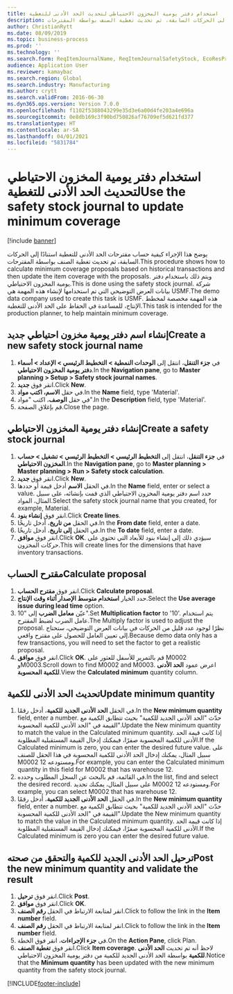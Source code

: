 ```yaml
---
title: استخدام دفتر يومية المخزون الاحتياطي لتحديث الحد الأدنى للتغطية
description: يوضح هذا الإجراء كيفية حساب مقترحات الحد الأدنى للتغطية استنادًا إلى الحركات السابقة، ثم تحديث تغطية الصنف بواسطة المقترحات.
author: ChristianRytt
ms.date: 08/09/2019
ms.topic: business-process
ms.prod: ''
ms.technology: ''
ms.search.form: ReqItemJournalName, ReqItemJournalSafetyStock, EcoResProductInformationDialog, EcoResProductDetailsExtended, ReqItemTable
audience: Application User
ms.reviewer: kamaybac
ms.search.region: Global
ms.search.industry: Manufacturing
ms.author: crytt
ms.search.validFrom: 2016-06-30
ms.dyn365.ops.version: Version 7.0.0
ms.openlocfilehash: f1102f5388043299e35d3e6a00d4fe203a4e696a
ms.sourcegitcommit: 0e8db169c3f90bd750826af76709ef5d621fd377
ms.translationtype: HT
ms.contentlocale: ar-SA
ms.lasthandoff: 04/01/2021
ms.locfileid: "5831784"
---
```

# <a name="use-the-safety-stock-journal-to-update-minimum-coverage"></a><span data-ttu-id="d3fc4-103">استخدام دفتر يومية المخزون الاحتياطي لتحديث الحد الأدنى للتغطية</span><span class="sxs-lookup"><span data-stu-id="d3fc4-103">Use the safety stock journal to update minimum coverage</span></span>

[!include [banner](../../includes/banner.md)]

<span data-ttu-id="d3fc4-104">يوضح هذا الإجراء كيفية حساب مقترحات الحد الأدنى للتغطية استنادًا إلى الحركات السابقة، ثم تحديث تغطية الصنف بواسطة المقترحات.</span><span class="sxs-lookup"><span data-stu-id="d3fc4-104">This procedure shows how to calculate minimum coverage proposals based on historical transactions and then update the item coverage with the proposals.</span></span> <span data-ttu-id="d3fc4-105">ويتم ذلك باستخدام دفتر يومية المخزون الاحتياطي.</span><span class="sxs-lookup"><span data-stu-id="d3fc4-105">This is done using the safety stock journal.</span></span> <span data-ttu-id="d3fc4-106">شركة بيانات العرض التوضيحي التي تم استخدامها لإنشاء هذه المهمة هي USMF.‬</span><span class="sxs-lookup"><span data-stu-id="d3fc4-106">The demo data company used to create this task is USMF.</span></span> <span data-ttu-id="d3fc4-107">هذه المهمة مخصصة لمخطط الإنتاج، للمساعدة في الحفاظ على الحد الأدنى للتغطية.</span><span class="sxs-lookup"><span data-stu-id="d3fc4-107">This task is intended for the production planner, to help maintain minimum coverage.</span></span>


## <a name="create-a-new-safety-stock-journal-name"></a><span data-ttu-id="d3fc4-108">إنشاء اسم دفتر يومية مخزون احتياطي جديد</span><span class="sxs-lookup"><span data-stu-id="d3fc4-108">Create a new safety stock journal name</span></span>
1. <span data-ttu-id="d3fc4-109">في **جزء التنقل**، انتقل إلى **الوحدات النمطية > التخطيط الرئيسي > الإعداد > أسماء دفتر يومية المخزون الاحتياطي‬**.</span><span class="sxs-lookup"><span data-stu-id="d3fc4-109">In the **Navigation pane**, go to **Master planning > Setup > Safety stock journal names**.</span></span>
2. <span data-ttu-id="d3fc4-110">انقر فوق **جديد**.</span><span class="sxs-lookup"><span data-stu-id="d3fc4-110">Click **New**.</span></span>
3. <span data-ttu-id="d3fc4-111">في حقل **الاسم، اكتب مواد**.</span><span class="sxs-lookup"><span data-stu-id="d3fc4-111">In the **Name** field, type 'Material'.</span></span>
4. <span data-ttu-id="d3fc4-112">في حقل **الوصف**، اكتب "مواد".</span><span class="sxs-lookup"><span data-stu-id="d3fc4-112">In the **Description** field, type 'Material'.</span></span>
5. <span data-ttu-id="d3fc4-113">قم بإغلاق الصفحة.</span><span class="sxs-lookup"><span data-stu-id="d3fc4-113">Close the page.</span></span>

## <a name="create-a-safety-stock-journal"></a><span data-ttu-id="d3fc4-114">إنشاء دفتر يومية المخزون الاحتياطي</span><span class="sxs-lookup"><span data-stu-id="d3fc4-114">Create a safety stock journal</span></span>
1. <span data-ttu-id="d3fc4-115">في **جزء التنقل**، انتقل إلى **التخطيط الرئيسي > التخطيط الرئيسي > تشغيل > حساب المخزون الاحتياطي‬‬**.</span><span class="sxs-lookup"><span data-stu-id="d3fc4-115">In the **Navigation pane**, go to **Master planning > Master planning > Run > Safety stock calculation**.</span></span>
2. <span data-ttu-id="d3fc4-116">انقر فوق **جديد**.</span><span class="sxs-lookup"><span data-stu-id="d3fc4-116">Click **New**.</span></span>
3. <span data-ttu-id="d3fc4-117">في الحقل **الاسم** أدخل قيمة أو حددها.</span><span class="sxs-lookup"><span data-stu-id="d3fc4-117">In the **Name** field, enter or select a value.</span></span> <span data-ttu-id="d3fc4-118">حدد اسم دفتر يومية المخزون الاحتياطي الذي قمت بإنشائه، على سبيل المثال، المواد.</span><span class="sxs-lookup"><span data-stu-id="d3fc4-118">Select the safety stock journal name that you created, for example, Material.</span></span>  
4. <span data-ttu-id="d3fc4-119">انقر فوق **إنشاء بنود**.</span><span class="sxs-lookup"><span data-stu-id="d3fc4-119">Click **Create lines**.</span></span>
5. <span data-ttu-id="d3fc4-120">في الحقل **من تاريخ**، أدخل تاريخًا.</span><span class="sxs-lookup"><span data-stu-id="d3fc4-120">In the **From date** field, enter a date.</span></span>  
6. <span data-ttu-id="d3fc4-121">في الحقل **إلى تاريخ**، أدخل تاريخًا.</span><span class="sxs-lookup"><span data-stu-id="d3fc4-121">In the **To date** field, enter a date.</span></span>
7. <span data-ttu-id="d3fc4-122">انقر فوق **موافق**.</span><span class="sxs-lookup"><span data-stu-id="d3fc4-122">Click **OK**.</span></span> <span data-ttu-id="d3fc4-123">سيؤدي ذلك إلى إنشاء بنود للأبعاد التي تحتوي على حركات المخزون.</span><span class="sxs-lookup"><span data-stu-id="d3fc4-123">This will create lines for the dimensions that have inventory transactions.</span></span>  

## <a name="calculate-proposal"></a><span data-ttu-id="d3fc4-124">مقترح الحساب</span><span class="sxs-lookup"><span data-stu-id="d3fc4-124">Calculate proposal</span></span>
1. <span data-ttu-id="d3fc4-125">انقر فوق **مقترح الحساب**.</span><span class="sxs-lookup"><span data-stu-id="d3fc4-125">Click **Calculate proposal**.</span></span>
2. <span data-ttu-id="d3fc4-126">حدد الخيار **استخدام متوسط الإصدار أثناء وقت الإنتاج**.</span><span class="sxs-lookup"><span data-stu-id="d3fc4-126">Select the **Use average issue during lead time** option.</span></span>
3. <span data-ttu-id="d3fc4-127">عيّن **معامل الضرب** إلى "10".</span><span class="sxs-lookup"><span data-stu-id="d3fc4-127">Set **Multiplication factor** to '10'.</span></span> <span data-ttu-id="d3fc4-128">يتم استخدام عامل الضرب لضبط المقترح.</span><span class="sxs-lookup"><span data-stu-id="d3fc4-128">The Multiply factor is used to adjust the proposal.</span></span> <span data-ttu-id="d3fc4-129">نظرًا لوجود عدد قليل من الحركات في بيانات العرض التوضيحي، ستحتاج إلى تعيين العامل للحصول على مقترح واقعي.</span><span class="sxs-lookup"><span data-stu-id="d3fc4-129">Because demo data only has a few transactions, you will need to set the factor to get a realistic proposal.</span></span>  
4. <span data-ttu-id="d3fc4-130">انقر فوق **موافق**.</span><span class="sxs-lookup"><span data-stu-id="d3fc4-130">Click **OK**.</span></span> <span data-ttu-id="d3fc4-131">قم بالتمرير للأسفل للعثور على M0002 وM0003.</span><span class="sxs-lookup"><span data-stu-id="d3fc4-131">Scroll down to find M0002 and M0003.</span></span> <span data-ttu-id="d3fc4-132">اعرض عمود **الحد الأدنى للكمية المحسوبة**.</span><span class="sxs-lookup"><span data-stu-id="d3fc4-132">View the **Calculated minimum** quantity column.</span></span>   

## <a name="update-minimum-quantity"></a><span data-ttu-id="d3fc4-133">تحديث الحد الأدنى للكمية</span><span class="sxs-lookup"><span data-stu-id="d3fc4-133">Update minimum quantity</span></span>
1. <span data-ttu-id="d3fc4-134">في الحقل **الحد الأدنى الجديد للكمية‬**، أدخل رقمًا.</span><span class="sxs-lookup"><span data-stu-id="d3fc4-134">In the **New minimum quantity** field, enter a number.</span></span> <span data-ttu-id="d3fc4-135">حدّث "الحد الأدنى الجديد للكمية‬" بحيث تتطابق الكمية مع القيمة في "الحد الأدنى للكمية المحسوبة‬".</span><span class="sxs-lookup"><span data-stu-id="d3fc4-135">Update the New minimum quantity to match the value in the Calculated minimum quantity.</span></span> <span data-ttu-id="d3fc4-136">إذا كانت قيمة الحد الأدنى للكمية المحسوبة‬ صفرًا، فيمكنك إدخال القيمة المستقبلية المطلوبة.</span><span class="sxs-lookup"><span data-stu-id="d3fc4-136">If the Calculated minimum is zero,  you can enter the desired future value.</span></span> <span data-ttu-id="d3fc4-137">على سبيل المثال، يمكنك إدخال الحد الأدنى للكمية المحسوبة‬ في هذا الحقل للصنف M0002 ومستودعه 12.</span><span class="sxs-lookup"><span data-stu-id="d3fc4-137">For example, you can enter the Calculated minimum quantity in this field for M0002 that has warehouse 12.</span></span>  
2. <span data-ttu-id="d3fc4-138">في القائمة، قم بالبحث عن السجل المطلوب وحدده.</span><span class="sxs-lookup"><span data-stu-id="d3fc4-138">In the list, find and select the desired record.</span></span> <span data-ttu-id="d3fc4-139">على سبيل المثال، يمكنك تحديد M0002 ومستودعه 12.</span><span class="sxs-lookup"><span data-stu-id="d3fc4-139">For example, you can select M0002 that has warehouse 12.</span></span>  
3. <span data-ttu-id="d3fc4-140">في الحقل **الحد الأدنى الجديد للكمية‬**، أدخل رقمًا.</span><span class="sxs-lookup"><span data-stu-id="d3fc4-140">In the **New minimum quantity** field, enter a number.</span></span> <span data-ttu-id="d3fc4-141">حدّث "الحد الأدنى الجديد للكمية‬" بحيث تتطابق الكمية مع القيمة في "الحد الأدنى للكمية المحسوبة‬".</span><span class="sxs-lookup"><span data-stu-id="d3fc4-141">Update the New minimum quantity to match the value in the Calculated minimum quantity.</span></span> <span data-ttu-id="d3fc4-142">إذا كانت قيمة الحد الأدنى للكمية المحسوبة‬ صفرًا، فيمكنك إدخال القيمة المستقبلية المطلوبة.</span><span class="sxs-lookup"><span data-stu-id="d3fc4-142">If the Calculated minimum is zero you can enter the desired future value.</span></span>  

## <a name="post-the-new-minimum-quantity-and-validate-the-result"></a><span data-ttu-id="d3fc4-143">ترحيل الحد الأدنى الجديد للكمية والتحقق من صحته</span><span class="sxs-lookup"><span data-stu-id="d3fc4-143">Post the new minimum quantity and validate the result</span></span>
1. <span data-ttu-id="d3fc4-144">انقر فوق **ترحيل**.</span><span class="sxs-lookup"><span data-stu-id="d3fc4-144">Click **Post**.</span></span>
2. <span data-ttu-id="d3fc4-145">انقر فوق **موافق**.</span><span class="sxs-lookup"><span data-stu-id="d3fc4-145">Click **OK**.</span></span>
3. <span data-ttu-id="d3fc4-146">انقر لمتابعة الارتباط في الحقل **رقم الصنف**.</span><span class="sxs-lookup"><span data-stu-id="d3fc4-146">Click to follow the link in the **Item number** field.</span></span>
4. <span data-ttu-id="d3fc4-147">انقر لمتابعة الارتباط في الحقل **رقم الصنف**.</span><span class="sxs-lookup"><span data-stu-id="d3fc4-147">Click to follow the link in the **Item number** field.</span></span>
5. <span data-ttu-id="d3fc4-148">في **جزء الإجراءات**، انقر فوق الخطة.</span><span class="sxs-lookup"><span data-stu-id="d3fc4-148">On the **Action Pane**, click Plan.</span></span>
6. <span data-ttu-id="d3fc4-149">انقر فوق **تغطية الصنف‬**.</span><span class="sxs-lookup"><span data-stu-id="d3fc4-149">Click **Item coverage**.</span></span> <span data-ttu-id="d3fc4-150">لاحظ أنه تم تحديث **الحد الأدنى للكمية**‬ بواسطة الحد الأدنى الجديد للكمية من دفتر يومية المخزون الاحتياطي.</span><span class="sxs-lookup"><span data-stu-id="d3fc4-150">Notice that the **Minimum quantity** has been updated with the new minimum quantity from the safety stock journal.</span></span>  



[!INCLUDE[footer-include](../../../includes/footer-banner.md)]